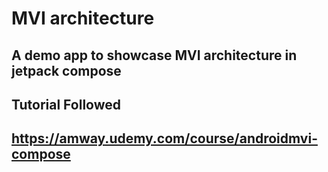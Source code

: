 # MVI architecture
## A demo app to showcase MVI architecture in jetpack compose

## Tutorial Followed 
## https://amway.udemy.com/course/androidmvi-compose
  
